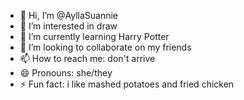- 👋 Hi, I’m @AyllaSuannie
- 👀 I’m interested in draw
- 🌱 I’m currently learning Harry Potter
- 💞️ I’m looking to collaborate on my friends
- 📫 How to reach me: don't arrive
- 😄 Pronouns: she/they
- ⚡ Fun fact: i like mashed potatoes and fried chicken

<!---
AyllaSuannie/AyllaSuannie is a ✨ special ✨ repository because its `README.md` (this file) appears on your GitHub profile.
You can click the Preview link to take a look at your changes.
--->
